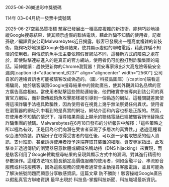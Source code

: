 
2025-06-26樂透彩中獎號碼

                                
114年 03~04月統一發票中獎號碼
                             
2025-06-27空氣品質指標
                              駭客已發展出一種高度複雜的新技術，能夠巧妙地操縱Google搜尋結果，使其顯示虛假的聯絡電話，藉此詐騙不知情的使用者。記者孫敬／編譯資安公司Malwarebytes近日揭露，駭客已發展出一種高度複雜的新技術，能夠巧妙地操縱Google搜尋結果，使其顯示虛假的聯絡電話，藉此詐騙不知情的使用者。與傳統釣魚手法主要依賴假冒網站不同，這種新方式的險惡之處在於，即使點擊連結進入的是真正的官方網站，使用者仍可能撥打到詐騙集團的電話。延伸閱讀：趕快更新你的Chrome瀏覽器！資安專家揪出2大高危險等級安全漏洞[caption id="attachment_6237" align="aligncenter" width="2560"] 公司自家的連絡資訊也可能被駭客改成偽造的。（圖／科技島圖庫）[/caption]端看這場騙局，始於駭客購買Google搜尋結果中的贊助廣告，使其外觀與知名品牌的官方廣告高度相似。當使用者點擊這些贊助連結後，他們確實會被導向到該公司的真實官方網站，而非像傳統釣魚攻擊那樣被引導到一個偽造的網站。這種關鍵差異使得這項詐騙手法極具欺騙性，因為使用者在視覺上幾乎無法察覺任何異狀。使用者在瀏覽器的網址列中看到的是真實的網址，網站介面和內容也都是正版的。然而，在使用者不知情的情況下，搜尋結果頁面上顯示的聯絡電話已經被駭客悄悄替換成詐騙集團的號碼。Malwarebytes在6月18日發布的分析報告中解釋：「這些策略之所以極為有效，正是因為它們向潛在受害者呈現了多層次的真實性。」透過這種看似合法的偽裝，詐騙份子在取得受害者的信任後，可以進一步套取敏感的個人資訊、支付細節，甚至誘導使用者授予遠端存取其裝置的權限。資安專家指出，此攻擊並非透過傳統的瀏覽器惡意軟體或網域名稱劫持（DNS hijacking）來實現，而是駭客利用了Google贊助搜尋結果的呈現與顯示方式中的漏洞，對其進行精密的參數操作。這種方法特別擅長鎖定高價值服務的使用者，例如金融平台、串流影音服務或科技服務等，因為這些服務的使用者通常會主動搜尋客服電話，並且可能為了解決帳號問題而願意分享敏感資訊。這篇文章 防不勝防！駭客操縱Google廣告 以假亂真官方聯絡資訊 最早出現於 科技島-掌握科技新聞、科技職場最新資訊。